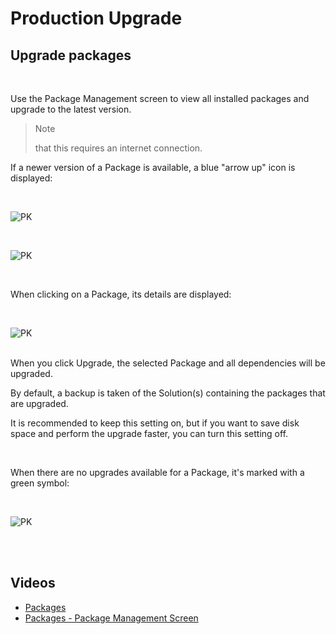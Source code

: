 

# Production Upgrade


##  Upgrade packages

<br/>

Use the Package Management screen to view all installed packages and upgrade to the latest version.

>> [!NOTE]
> that this requires an internet connection.

If a newer version of a Package is available, a blue "arrow up" icon is displayed:

<br/>

![PK](https://profitbasedocs.blob.core.windows.net/images/pkman1.png)

<br/>

![PK](https://profitbasedocs.blob.core.windows.net/images/pkman2.png)

<br/>

When clicking on a Package, its details are displayed:

<br/>

![PK](https://profitbasedocs.blob.core.windows.net/images/PackDoc%20(1).png)

<br/>
When you click Upgrade, the selected Package and all dependencies will be upgraded.

By default, a backup is taken of the Solution(s) containing the packages that are upgraded. 

It is recommended to keep this setting on, but if you want to save disk space and perform the upgrade faster, you can turn this setting off.


<!--<br/>

![PK](https://profitbasedocs.blob.core.windows.net/images/pkman4.png)-->

<br/>

When there are no upgrades available for a Package, it's marked with a green symbol:

<br/>

![PK](https://profitbasedocs.blob.core.windows.net/images/pkman5.png)

<br/>


<br/>

## Videos

* [Packages](../../../videos/packages.md)
* [Packages - Package Management Screen](https://profitbasedocs.blob.core.windows.net/videos/Package%20Management.mp4)

  